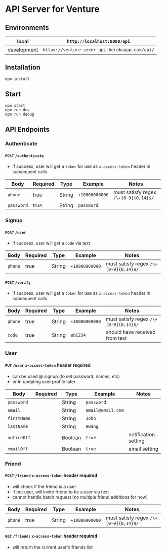 # API Server for Venture

## Environments

|local| `http://localhost:8080/api`|
|-----|-----|
|development| `https://venture-sever-api.herokuapp.com/api/`|

## Installation

```
npm install
```

## Start

```
npm start
npm run dev
npm run debug
```

## API Endpoints

### Authenticate

#### `POST` `/authenticate`
* if success, user will get a `token` for use as `x-access-token` header in subsequent calls

|Body|Required|Type|Example|Notes|
|-----|-----|-----|-----|-----|
|`phone`|true|String|`+10000000000`|must satisfy regex `/\+[0-9]{0,14}$/`|
|`password`|true|String|`password`||

### Signup

#### `POST` `/user`
* if success, user will get a `code` via text

|Body|Required|Type|Example|Notes|
|-----|-----|-----|-----|-----|
|`phone`|true|String|`+10000000000`|must satisfy regex `/\+[0-9]{0,14}$/`|

#### `POST` `/verify`
* if success, user will get a `token` for use as `x-access-token` header in subsequent calls

|Body|Required|Type|Example|Notes|
|-----|-----|-----|-----|-----|
|`phone`|true|String|`+10000000000`|must satisfy regex `/\+[0-9]{0,14}$/`|
|`code`|true|String|`ab1234`|should have received from text|

### User 

#### `PUT` `/user` `x-access-token` header required
* can be used @ signup (to set password, names, etc)
* or in updating user profile later

|Body|Required|Type|Example|Notes|
|-----|-----|-----|-----|-----|
|`password`||String|`password`||
|`email`||String|`email@email.com`||
|`firstName`||String|`John`||
|`lastName`||String|`Hwang`||
|`noticeOff`||Boolean|`true`|notification setting|
|`emailOff`||Boolean|`true`|email setting|

### Friend

#### `POST` `/friend` `x-access-token` header required
* will check if the friend is a user
* if not user, will invite friend to be a user via text
* cannot handle batch request (no multiple friend additions for now)

|Body|Required|Type|Example|Notes|
|-----|-----|-----|-----|-----|
|`phone`|true|String|`+10000000000`|must satisfy regex `/\+[0-9]{0,14}$/`|

#### `GET` `/friends` `x-access-token` header required
* will return the current user's friends list
